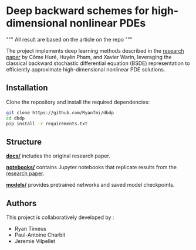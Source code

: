 # Deep backward schemes for high-dimensional nonlinear PDEs

""" All result are based on the article on the repo """

The project implements deep learning methods described in the [research paper](docs/dbdp-research-paper.pdf) by Côme Huré, Huyên Pham, and Xavier Warin, leveraging the classical backward stochastic differential equation (BSDE) representation to efficiently approximate high-dimensional nonlinear PDE solutions.

## Installation

Clone the repository and install the required dependencies:

```bash
git clone https://github.com/RyanTmi/dbdp
cd dbdp
pip install -r requirements.txt
```

## Structure

[**docs/**](docs/) includes the original research paper.

[**notebooks/**](notebooks/) contains Jupyter notebooks that replicate results from the [research paper](docs/dbdp-research-paper.pdf).

[**models/**](models/) provides pretrained networks and saved model checkpoints.

## Authors

This project is collaboratively developed by :

- Ryan Timeus
- Paul-Antoine Charbit
- Jeremie Vilpellet
